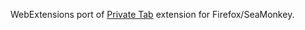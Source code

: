WebExtensions port of <a href="https://github.com/Infocatcher/Private_Tab">Private Tab</a> extension for Firefox/SeaMonkey.